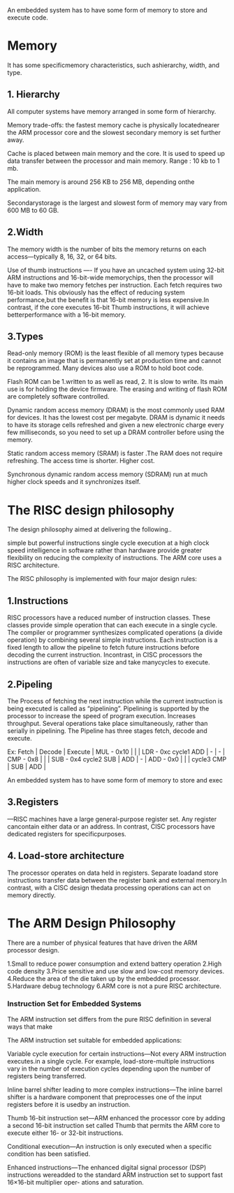  An embedded system has to have some form of memory to store and execute code.

<h1> Memory </h1>

 It has some specificmemory characteristics, such ashierarchy, width, and type.

<h2> 1. Hierarchy </h2>

 All computer systems have memory arranged in some form of hierarchy.

 Memory trade-offs: the fastest memory cache is physically locatednearer the ARM processor core and the 
 slowest secondary memory is set further away.

 Cache is placed between main memory and the core. It is used to speed up data transfer between the 
 processor and main memory.
 Range : 10 kb to 1 mb.

 The main memory is around 256 KB to 256 MB, depending onthe application.


 Secondarystorage is the largest and slowest form of memory
 may vary from 600 MB to 60 GB.

<h2> 2.Width </h2>

 The memory width is the number of bits the memory returns on each access—typically 8, 16, 32, or 64 bits.

 Use of thumb instructions —- If you have an uncached system using 32-bit ARM instructions and 16-bit-wide
 memorychips, then the processor will have to make two memory fetches per instruction. Each fetch requires
 two 16-bit loads. This obviously has the effect of reducing system performance,but the benefit is that 
 16-bit memory is less expensive.In contrast, if the core executes 16-bit Thumb instructions, it will 
 achieve betterperformance with a 16-bit memory.

<h2> 3.Types </h2>

 Read-only memory (ROM) is the least flexible of all memory types because it contains an image that is permanently
 set at production time and cannot be reprogrammed. Many devices also use a ROM to hold boot code.

 Flash ROM can be 1.written to as well as read, 2. It is slow to write. Its main use is for holding the device 
 firmware. The erasing and writing of flash ROM are completely software controlled.

 Dynamic random access memory (DRAM) is the most commonly used RAM for devices. It has the lowest cost per megabyte.
 DRAM is dynamic it needs to have its storage cells refreshed and given a new electronic charge every few 
 milliseconds, so you need to set up a DRAM controller before using the memory.

 Static random access memory (SRAM) is faster .The RAM does not require refreshing. The access time is shorter.
 Higher cost.

 Synchronous dynamic random access memory (SDRAM) run at much higher clock speeds and it synchronizes itself.

<h1> The RISC design philosophy </h1>

 The design philosophy aimed at delivering the following..

 simple but powerful instructions
 single cycle execution at a high clock speed
 intelligence in software rather than hardware
 provide greater flexibility on reducing the complexity of instructions.
 The ARM core uses a RISC architecture.

 The RISC philosophy is implemented with four major design rules:

 <h2> 1.Instructions </h2> 

  RISC processors have a reduced number of instruction classes. These classes provide simple operation
  that can each execute in a single cycle. The compiler or programmer synthesizes complicated operations 
  (a divide operation) by combining several simple instructions. Each instruction is a fixed length to allow the 
  pipeline to fetch future instructions before decoding the current instruction. Incontrast, in CISC processors 
  the instructions are often of variable size and take manycycles to execute.


<h2> 2.Pipeling </h2>

 The Process of fetching the next instruction while the current instruction is being executed is called 
 as “pipelining”. Pipelining is supported by the processor to increase the speed of program execution. 
 Increases throughput. Several operations take place simultaneously, rather than serially in pipelining. 
 The Pipeline has three stages fetch, decode and execute.

Ex:
        Fetch |  Decode  |  Execute |        MUL - 0x10
              |          |          |        LDR - 0xc
cycle1   ADD  |    -     |   -      |        CMP - 0x8
              |          |          |        SUB - 0x4
cycle2   SUB  |   ADD    |   -      |        ADD - 0x0
              |          |          |
cycle3   CMP  |   SUB    |   ADD    |


An embedded system has to have some form of memory to store and exec

<h2> 3.Registers </h2>

 —RISC machines have a large general-purpose register set. Any register cancontain either data or an address. 
  In contrast, CISC processors have dedicated registers for specificpurposes.

<h2> 4. Load-store architecture </h2>

 The processor operates on data held in registers. Separate loadand store instructions transfer data between the 
 register bank and external memory.In contrast, with a CISC design thedata processing operations can act on 
 memory directly.

<h1> The ARM Design Philosophy </h1>

 There are a number of physical features that have driven the ARM processor design.

 1.Small to reduce power consumption and extend battery operation
 2.High code density
 3.Price sensitive and use slow and low-cost memory devices.
 4.Reduce the area of the die taken up by the embedded processor.
 5.Hardware debug technology
 6.ARM core is not a pure RISC architecture.

<h3> Instruction Set for Embedded Systems </h3>

 The ARM instruction set differs from the pure RISC definition in several ways that make

 The ARM instruction set suitable for embedded applications:

 Variable cycle execution for certain instructions—Not every ARM instruction executes.in a single cycle. 
 For example, load-store-multiple instructions vary in the number of execution cycles depending upon the 
 number of registers being transferred.

 Inline barrel shifter leading to more complex instructions—The inline barrel shifter is a hardware 
 component that preprocesses one of the input registers before it is usedby an instruction.

 Thumb 16-bit instruction set—ARM enhanced the processor core by adding a second 16-bit instruction 
 set called Thumb that permits the ARM core to execute either 16- or 32-bit instructions.

 Conditional execution—An instruction is only executed when a specific condition has been satisfied.

 Enhanced instructions—The enhanced digital signal processor (DSP) instructions wereadded to the standard 
 ARM instruction set to support fast 16×16-bit multiplier oper- ations and saturation.
